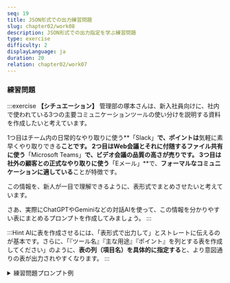 ```yaml
---
seq: 19
title: JSON形式での出力練習問題
slug: chapter02/work08
description: JSON形式での出力指定を学ぶ練習問題
type: exercise
difficulty: 2
displayLanguage: ja
duration: 20
relation: chapter02/work07
---
```



### 練習問題

:::exercise
**【シチュエーション】**
管理部の塚本さんは、新入社員向けに、社内で使われている3つの主要コミュニケーションツールの使い分けを説明する資料を作成したいと考えています。

1つ目はチーム内の日常的なやり取りに使う**「Slack」**で、ポイントは**気軽に素早くやり取りできる**ことです。
2つ目はWeb会議とそれに付随するファイル共有に使う**「Microsoft Teams」**で、**ビデオ会議の品質の高さ**が売りです。
3つ目は社外の顧客との正式なやり取りに使う**「Eメール」**で、**フォーマルなコミュニケーションに適している**ことが特徴です。

この情報を、新人が一目で理解できるように、表形式でまとめさせたいと考えています。

さあ、実際にChatGPTやGeminiなどの対話AIを使って、この情報を分かりやすい表にまとめるプロンプトを作成してみましょう。
:::

:::Hint
AIに表を作成させるには、「表形式で出力して」とストレートに伝えるのが基本です。さらに、「『ツール名』『主な用途』『ポイント』を列とする表を作成してください」のように、**表の列（項目名）を具体的に指定する**と、より意図通りの表が出力されやすくなります。
:::

<details>
<summary>練習問題プロンプト例</summary>

以下の社内コミュニケーションツールの情報を、Markdown形式の表でまとめてください。
表の列は「ツール名」「主な用途」「ポイント」としてください。

- **ツール1**: Slack。主な用途は、チーム内の日常的なテキストコミュニケーション。ポイントは、気軽に素早くやり取りできること。
- **ツール2**: Microsoft Teams。主な用途は、Web会議と、会議に付随するファイル共有。ポイントは、ビデオ会議の品質が高いこと。
- **ツール3**: Eメール。主な用途は、社外の顧客との正式なやり取り。ポイントは、フォーマルなコミュニケーションに適していること。


### 練習問題1AI回答出力例


| ツール名 | 主な用途 | ポイント |
| :--- | :--- | :--- |
| Slack | チーム内の日常的なテキストコミュニケーション | 気軽に素早くやり取りできる |
| Microsoft Teams | Web会議と、会議に付随するファイル共有 | ビデオ会議の品質が高い |
| Eメール | 社外の顧客との正式なやり取り | フォーマルなコミュニケーションに適している |

</details>